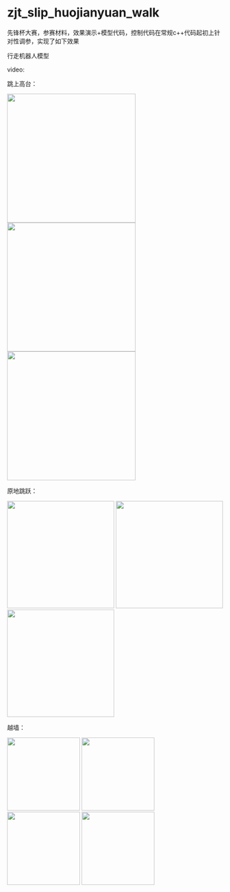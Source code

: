 # zjt_slip_huojianyuan_walk
先锋杯大赛，参赛材料，效果演示+模型代码，控制代码在常规c++代码起初上针对性调参，实现了如下效果


行走机器人模型


video:


跳上高台：


<img src="https://github.com/user-attachments/assets/1e933b3e-f667-43cf-8728-3987efe5c271" width="300px" />

<img src="https://github.com/user-attachments/assets/6267f017-1fde-4d54-953e-dceddeaadb2b" width="300px" />

<img src="https://github.com/user-attachments/assets/02227d5f-5d28-437d-9120-b0fd03c7908c" width="300px" />

原地跳跃：

<img src="https://github.com/user-attachments/assets/50ed8511-3ece-40e8-9a6c-861946e3d512" height="250px" />

<img src="https://github.com/user-attachments/assets/905a5323-59a1-43e8-9fc4-d3dac0b4b282" height="250px" />

<img src="https://github.com/user-attachments/assets/ff575b2b-6b52-4079-8d02-81bf60580b18" height="250px" />

越墙：

<img src="https://github.com/user-attachments/assets/2ecd8be5-4d26-4a5a-bd1e-1effee99a486" height="170px" />

<img src="https://github.com/user-attachments/assets/5384332c-cd7b-4a38-bb04-c94ad4b2e8eb" height="170px" />

<img src="https://github.com/user-attachments/assets/4f8a2333-158b-4105-a869-fb872998334f" height="170px" />

<img src="https://github.com/user-attachments/assets/cbe517b9-4d5f-41fd-8c19-61f46ec9722f" height="170px" />


